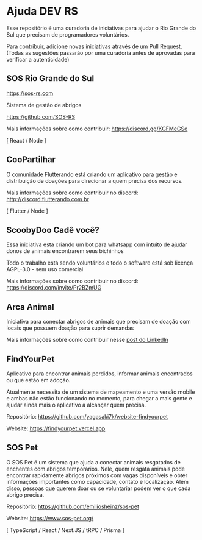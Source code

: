 # Ajuda DEV RS
Esse repositório é uma curadoria  de iniciativas para ajudar o Rio Grande do Sul que precisam de programadores voluntários.

Para contribuir, adicione novas iniciativas através de um Pull Request. (Todas as sugestões passarão por uma curadoria antes de aprovadas para verificar a autenticidade)

## SOS Rio Grande do Sul
https://sos-rs.com

Sistema de gestão de abrigos

https://github.com/SOS-RS

Mais informações sobre como contribuir:  https://discord.gg/KGFMeGSe

[ React / Node ]

## CooPartilhar
O comunidade Flutterando está criando um aplicativo para gestão e distribuição de doações para direcionar a quem precisa dos recursos.

Mais informações sobre como contribuir no discord: http://discord.flutterando.com.br

[ Flutter / Node ]

## ScoobyDoo Cadê você?
Essa iniciativa esta criando um bot para whatsapp com intuito de ajudar donos de animais encontrarem seus bichinhos

Todo o trabalho está sendo voluntários e todo o software está sob licença AGPL-3.0 - sem uso comercial

Mais informações sobre como contribuir no discord: https://discord.com/invite/Pr2BZmUG

## Arca Animal
Iniciativa para conectar abrigos de animais que precisam de doação com locais que possuem doação para suprir demandas

Mais informações sobre como contribuir nesse [post do LinkedIn](https://www.linkedin.com/posts/carinezanotto_tech-uxwriting-designconversacional-activity-7195926836315340801-q6Zi?utm_source=share&utm_medium=member_desktop)

## FindYourPet

Aplicativo para encontrar animais perdidos, informar animais encontrados ou que estão em adoção.

Atualmente necessita de um sistema de mapeamento e uma versão mobile e ambas não estão funcionando no momento, para chegar a mais gente e ajudar ainda mais o aplicativo a alcançar quem precisa.

Repositório: https://github.com/yagasaki7k/website-findyourpet

Website: https://findyourpet.vercel.app

## SOS Pet

O SOS Pet é um sistema que ajuda a conectar animais resgatados de enchentes com abrigos temporários. Nele, quem resgata animais pode encontrar rapidamente abrigos próximos com vagas disponíveis e obter informações importantes como capacidade, contato e localização. Além disso, pessoas que querem doar ou se voluntariar podem ver o que cada abrigo precisa.

Repositório: https://github.com/emiliosheinz/sos-pet

Website: https://www.sos-pet.org/

[ TypeScript / React / Next.JS / tRPC / Prisma ]
